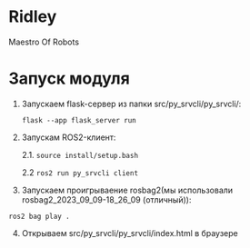 # Ridley
Maestro Of Robots

# Запуск модуля
1. Запускаем flask-cервер из папки src/py_srvcli/py_srvcli/:
   ```
   flask --app flask_server run
   ```
2. Запускам ROS2-клиент:
   
    2.1. `source install/setup.bash`

    2.2  `ros2 run py_srvcli client`

3. Запускаем проигрываение rosbag2(мы использовали rosbag2_2023_09_09-18_26_09 (отличный)):
  ```
  ros2 bag play .
  ```

4. Открываем src/py_srvcli/py_srvcli/index.html в браузере
